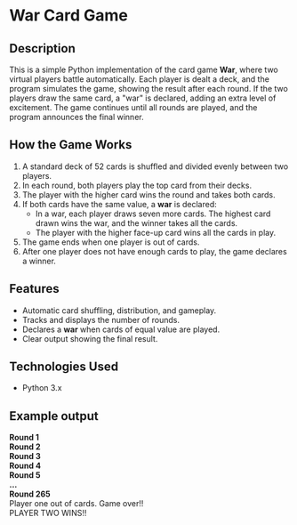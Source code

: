 # War Card Game

## Description
This is a simple Python implementation of the card game **War**, where two virtual players battle automatically. Each player is dealt a deck, and the program simulates the game, showing the result after each round. If the two players draw the same card, a "war" is declared, adding an extra level of excitement. The game continues until all rounds are played, and the program announces the final winner.

## How the Game Works
1. A standard deck of 52 cards is shuffled and divided evenly between two players.
2. In each round, both players play the top card from their decks.
3. The player with the higher card wins the round and takes both cards.
4. If both cards have the same value, a **war** is declared:
    - In a war, each player draws seven more cards. The highest card drawn wins the war, and the winner takes all the cards.
    - The player with the higher face-up card wins all the cards in play.
5. The game ends when one player is out of cards.
6. After one player does not have enough cards to play, the game declares a winner.

## Features
- Automatic card shuffling, distribution, and gameplay.
- Tracks and displays the number of rounds.
- Declares a **war** when cards of equal value are played.
- Clear output showing the final result.

## Technologies Used
- Python 3.x

## Example output
**Round 1**  
**Round 2**  
**Round 3**  
**Round 4**  
**Round 5**  
**...**  
**Round 265**  
Player one out of cards. Game over!!  
PLAYER TWO WINS!!  
